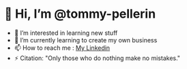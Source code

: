 # 👋 Hi, I’m @tommy-pellerin
- 👀 I’m interested in learning new stuff
- 🌱 I’m currently learning to create my own business
- 📫 How to reach me : [My Linkedin](https://www.linkedin.com/in/tommy-pellerin/)
- ⚡ Citation: "Only those who do nothing make no mistakes."

<!---
tommy-pellerin/tommy-pellerin is a ✨ special ✨ repository because its `README.md` (this file) appears on your GitHub profile.
You can click the Preview link to take a look at your changes.
--->
